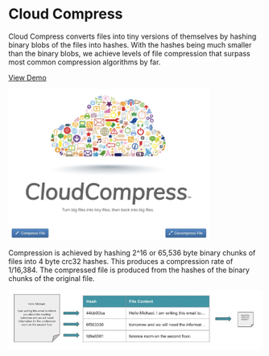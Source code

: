 # Cloud Compress
Cloud Compress converts files into tiny versions of themselves by hashing binary blobs of the files into hashes. With the hashes being much smaller than the binary blobs, we achieve levels of file compression that surpass most common compression algorithms by far. 

[View Demo](https://akaninyene.com/projects/cloud-compress/)

<img src="assets/screenshot.jpg" height="300px">


Compression is achieved by hashing 2^16 or 65,536 byte binary chunks of files into 4 byte crc32 hashes. This produces a compression rate of 1/16,384. The compressed file is produced from the hashes of the binary chunks of the original file.

<img src="assets/hash_table.jpg">

